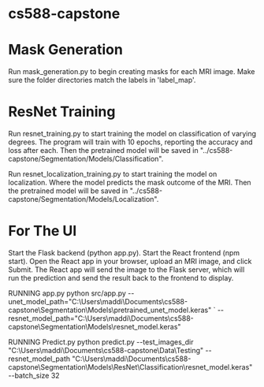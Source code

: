 # cs588-capstone

# Mask Generation

Run mask_generation.py to begin creating masks for each MRI image. Make sure the folder directories match the 
labels in 'label_map'. 

# ResNet Training

Run resnet_training.py to start training the model on classification of varying degrees. The program will train with 10 epochs, 
reporting the accuracy and loss after each. Then the pretrained model will be saved in 
"../cs588-capstone/Segmentation/Models/Classification".

Run resnet_localization_training.py to start training the model on localization. Where the model
predicts the mask outcome of the MRI. Then the pretrained model will be saved in 
"../cs588-capstone/Segmentation/Models/Localization".

# For The UI

Start the Flask backend (python app.py).
Start the React frontend (npm start).
Open the React app in your browser, upload an MRI image, and click Submit.
The React app will send the image to the Flask server, which will run the prediction and send the result back to the frontend to display.

RUNNING app.py
python src/app.py --unet_model_path="C:\Users\maddi\Documents\cs588-capstone\Segmentation\Models\pretrained_unet_model.keras" `
                  --resnet_model_path="C:\Users\maddi\Documents\cs588-capstone\Segmentation\Models\resnet_model.keras"


RUNNING Predict.py
python predict.py --test_images_dir "C:\Users\maddi\Documents\cs588-capstone\Data\Testing" --resnet_model_path "C:\Users\maddi\Documents\cs588-capstone\Segmentation\Models\ResNet\Classification\resnet_model.keras" --batch_size 32
